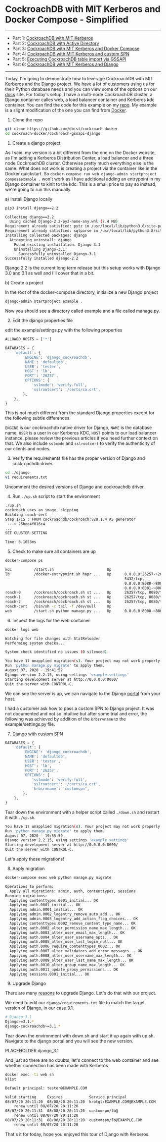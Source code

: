 # CockroachDB with MIT Kerberos and Docker Compose - Simplified 
------------------------------------------------------
- Part 1: [CockroachDB with MIT Kerberos](https://blog.ervits.com/2020/05/three-headed-dog-meet-cockroach.html)
- Part 2: [CockroachDB with Active Directory](https://blog.ervits.com/2020/06/three-headed-dog-meet-cockroach-part-2.html)
- Part 3: [CockroachDB with MIT Kerberos and Docker Compose](https://blog.ervits.com/2020/07/three-headed-dog-meet-cockroach-part-3.html)
- Part 4: [CockroachDB with MIT Kerberos and custom SPN](https://blog.ervits.com/2020/07/three-headed-dog-meet-cockroach.html)
- Part 5: [Executing CockroachDB table import via GSSAPI](https://blog.ervits.com/2020/07/three-headed-dog-meet-cockroach-part-5.html)
- Part 6: [CockroachDB with MIT Kerberos and Django](https://)
---

Today, I'm going to demonstrate how to leverage CockroachDB with MIT Kerberos and the Django project. We have a lot of customers using us for their Python database needs and you can view some of the options on our [docs](https://www.cockroachlabs.com/docs/stable/build-a-python-app-with-cockroachdb-django.html) site.
For today's setup, I have a multi-node CockroachDB cluster, a Django container calles web, a load balancer container and Kerberos kdc container. You can find the code for this example on my [repo](https://github.com/dbist/cockroach-docker/tree/master/cockroach-gssapi-django). My example is a slight modification of the one you can find from [Docker](https://docs.docker.com/compose/django/).

1. Clone the repo

```bash
git clone https://github.com/dbist/cockroach-docker
cd cockroach-docker/cockroach-gssapi-django
```

1. Create a django project
 
As I said, my version is a bit different from the one on the Docker website, as I'm adding a Kerberos Distribution Center, a load balancer and a three node CockroachDB cluster. Otherwise pretty much everything else is the same. What does not work is creating a project via the container like in the Docker quickstart. So `docker-compose run web django-admin startproject composeexample .` won't work as I have additional adding an entrypoint in my Django container to kinit to the kdc. This is a small price to pay so instead, we're going to run this manually.

a) Install Django locally

```bash
pip3 install django==2.2
```

```bash
Collecting django==2.2
  Using cached Django-2.2-py3-none-any.whl (7.4 MB)
Requirement already satisfied: pytz in /usr/local/lib/python3.8/site-packages (from django==2.2) (2020.1)
Requirement already satisfied: sqlparse in /usr/local/lib/python3.8/site-packages (from django==2.2) (0.3.1)
Installing collected packages: django
  Attempting uninstall: django
    Found existing installation: Django 3.1
    Uninstalling Django-3.1:
      Successfully uninstalled Django-3.1
Successfully installed django-2.2
```

Django 2.2 is the current long term release but this setup works with Django 3.0 and 3.1 as well and I'll cover that in a bit.

b) Create a project

In the root of the docker-compose directory, initialize a new Django project

```bash
django-admin startproject example .
```

Now you should see a directory called example and a file called manage.py.

2. Edit the django properties file

edit the example/settings.py with the following properties

```python
ALLOWED_HOSTS = ['*']
```

```python
DATABASES = {
    'default': {
        'ENGINE': 'django_cockroachdb',
        'NAME': 'defaultdb',
        'USER': 'tester',
        'HOST': 'lb',
        'PORT': '26257',
        'OPTIONS': {
            'sslmode': 'verify-full',
            'sslrootcert': '/certs/ca.crt',
        },
    },
}
```

This is not much different from the standard Django properties except for the following subtle differences. 

`ENGINE` is our cockroachdb native driver for Django, `NAME` is the database name, `USER` is a user in our Kerberos KDC, `HOST` points to our load balancer instance, please review the previous articles if you need further context on that. We also include `sslmode` and `sslrootcert` to verify the authenticity of our clients and nodes.

3. Verify the requirements file has the proper version of Django and cockroachdb driver.

```bash
cd ./django
vi requirements.txt
```

Uncomment the desired versions of Django and cockroachdb driver.

4. Run `./up.sh` script to start the environment

```bash
./up.sh
cockroach uses an image, skipping
Building roach-cert
Step 1/15 : FROM cockroachdb/cockroach:v20.1.4 AS generator
 ---> 25bee4f016c4
...
SET CLUSTER SETTING

Time: 8.1053ms
```

5. Check to make sure all containers are up

```bash
docker-compose ps
```

```bash
kdc          /start.sh                        Up
lb           /docker-entrypoint.sh hapr ...   Up      0.0.0.0:26257->26257/tcp,
                                                      5432/tcp,
                                                      0.0.0.0:8080->8080/tcp,
                                                      0.0.0.0:8081->8081/tcp
roach-0      /cockroach/cockroach.sh st ...   Up      26257/tcp, 8080/tcp
roach-1      /cockroach/cockroach.sh st ...   Up      26257/tcp, 8080/tcp
roach-2      /cockroach/cockroach.sh st ...   Up      26257/tcp, 8080/tcp
roach-cert   /bin/sh -c tail -f /dev/null     Up
web          /start.sh python manage.py ...   Up      0.0.0.0:8000->8000/tcp
```

6. Inspect the logs for the web container

```bash
docker logs web
```

```bash
Watching for file changes with StatReloader
Performing system checks...

System check identified no issues (0 silenced).

You have 17 unapplied migration(s). Your project may not work properly until you apply the migrations for app(s): admin, auth, contenttypes, sessions.
Run 'python manage.py migrate' to apply them.
August 07, 2020 - 19:41:52
Django version 2.2.15, using settings 'example.settings'
Starting development server at http://0.0.0.0:8000/
Quit the server with CONTROL-C.
```

We can see the server is up, we can navigate to the Django [portal](http://localhost:8000/) from your host.

I had a customer ask how to pass a custom SPN to Django project. It was not documented and not so intuitive but after some trial and error, the following was achieved by addition of the `krbsrvname` to the example/settings.py file.

7. Django with custom SPN

```python
DATABASES = {
    'default': {
        'ENGINE': 'django_cockroachdb',
        'NAME': 'defaultdb',
        'USER': 'tester',
        'HOST': 'lb',
        'PORT': '26257',
        'OPTIONS': {
            'sslmode': 'verify-full',
            'sslrootcert': '/certs/ca.crt',
            'krbsrvname': 'customspn',
        },
    },
}
```

Tear down the environment with a helper script called `./down.sh` and restart it with `./up.sh`. 

```bash
You have 17 unapplied migration(s). Your project may not work properly until you apply the migrations for app(s): admin, auth, contenttypes, sessions.
Run 'python manage.py migrate' to apply them.
August 07, 2020 - 19:55:59
Django version 2.2.15, using settings 'example.settings'
Starting development server at http://0.0.0.0:8000/
Quit the server with CONTROL-C.
```

Let's apply those migrations!

8. Apply migration

```bash
docker-compose exec web python manage.py migrate
```

```bash
Operations to perform:
  Apply all migrations: admin, auth, contenttypes, sessions
Running migrations:
  Applying contenttypes.0001_initial... OK
  Applying auth.0001_initial... OK
  Applying admin.0001_initial... OK
  Applying admin.0002_logentry_remove_auto_add... OK
  Applying admin.0003_logentry_add_action_flag_choices... OK
  Applying contenttypes.0002_remove_content_type_name... OK
  Applying auth.0002_alter_permission_name_max_length... OK
  Applying auth.0003_alter_user_email_max_length... OK
  Applying auth.0004_alter_user_username_opts... OK
  Applying auth.0005_alter_user_last_login_null... OK
  Applying auth.0006_require_contenttypes_0002... OK
  Applying auth.0007_alter_validators_add_error_messages... OK
  Applying auth.0008_alter_user_username_max_length... OK
  Applying auth.0009_alter_user_last_name_max_length... OK
  Applying auth.0010_alter_group_name_max_length... OK
  Applying auth.0011_update_proxy_permissions... OK
  Applying sessions.0001_initial... OK
```

9. Upgrade Django

There are many [reasons](https://docs.djangoproject.com/en/3.1/howto/upgrade-version/) to upgrade Django. Let's do that with our project.

We need to edit our `django/requirements.txt` file to match the target version of Django, in our case 3.1.

```bash
# Django 3.1
Django>=3.1.*
django-cockroachdb>=3.1.*
```

Tear down the environment with down.sh and start it up again with up.sh. Navigate to the django portal and you will see the new version.

PLACEHOLDER django_3.1

And just so there are no doubts, let's connect to the web container and see whether connection has been made with Kerberos

```bash
docker exec -ti web sh
klist
```

```bash
Default principal: tester@EXAMPLE.COM

Valid starting     Expires            Service principal
08/07/20 20:11:20  08/08/20 20:11:20  krbtgt/EXAMPLE.COM@EXAMPLE.COM
	renew until 08/07/20 20:11:20
08/07/20 20:11:31  08/08/20 20:11:20  customspn/lb@
	renew until 08/07/20 20:11:20
08/07/20 20:11:31  08/08/20 20:11:20  customspn/lb@EXAMPLE.COM
	renew until 08/07/20 20:11:20
```

That's it for today, hope you enjoyed this tour of Django with Kerberos.



